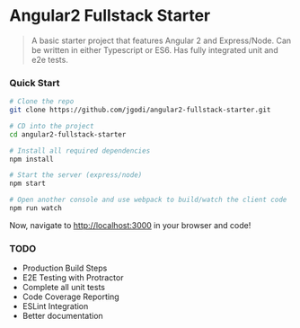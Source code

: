 # Angular2 Fullstack Starter

> A basic starter project that features Angular 2 and Express/Node. Can be written in either Typescript or ES6. Has fully integrated unit and e2e tests.

### Quick Start

```bash
# Clone the repo
git clone https://github.com/jgodi/angular2-fullstack-starter.git

# CD into the project
cd angular2-fullstack-starter

# Install all required dependencies
npm install

# Start the server (express/node)
npm start

# Open another console and use webpack to build/watch the client code
npm run watch
```

Now, navigate to [http://localhost:3000](http://localhost:3000) in your browser and code!

### TODO
* Production Build Steps
* E2E Testing with Protractor
* Complete all unit tests
* Code Coverage Reporting
* ESLint Integration
* Better documentation